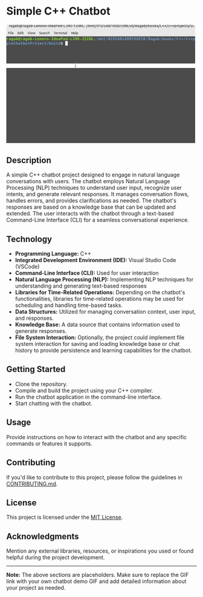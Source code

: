 # Simple C++ Chatbot

<!--![Chatbot Demo](Simple_Cpp_Chatbot.gif)
-->
<kbd><img src="Simple_Cpp_Chatbot.gif" width="500"></kbd>

## Description

A simple C++ chatbot project designed to engage in natural language conversations with users. The chatbot employs Natural Language Processing (NLP) techniques to understand user input, recognize user intents, and generate relevant responses. It manages conversation flows, handles errors, and provides clarifications as needed. The chatbot's responses are based on a knowledge base that can be updated and extended. The user interacts with the chatbot through a text-based Command-Line Interface (CLI) for a seamless conversational experience.

## Technology

- **Programming Language:** C++
- **Integrated Development Environment (IDE):** Visual Studio Code (VSCode)
- **Command-Line Interface (CLI):** Used for user interaction
- **Natural Language Processing (NLP):** Implementing NLP techniques for understanding and generating text-based responses
- **Libraries for Time-Related Operations:** Depending on the chatbot's functionalities, libraries for time-related operations may be used for scheduling and handling time-based tasks.
- **Data Structures:** Utilized for managing conversation context, user input, and responses.
- **Knowledge Base:** A data source that contains information used to generate responses.
- **File System Interaction:** Optionally, the project could implement file system interaction for saving and loading knowledge base or chat history to provide persistence and learning capabilities for the chatbot.

## Getting Started

- Clone the repository.
- Compile and build the project using your C++ compiler.
- Run the chatbot application in the command-line interface.
- Start chatting with the chatbot.

## Usage

Provide instructions on how to interact with the chatbot and any specific commands or features it supports.

## Contributing

If you'd like to contribute to this project, please follow the guidelines in [CONTRIBUTING.md](CONTRIBUTING.md).

## License

This project is licensed under the [MIT License](LICENSE).

## Acknowledgments

Mention any external libraries, resources, or inspirations you used or found helpful during the project development.

---

**Note:** The above sections are placeholders. Make sure to replace the GIF link with your own chatbot demo GIF and add detailed information about your project as needed.
